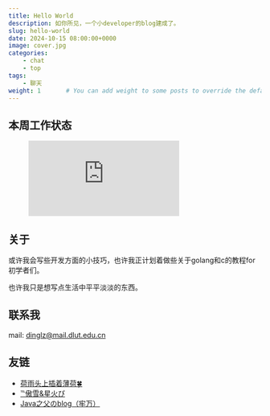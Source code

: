 ```yaml
---
title: Hello World
description: 如你所见，一个小developer的blog建成了。
slug: hello-world
date: 2024-10-15 08:00:00+0000
image: cover.jpg
categories:
    - chat
    - top
tags:
    - 聊天
weight: 1       # You can add weight to some posts to override the default sorting (date descending)
---
```


## 本周工作状态

<figure><embed src="https://wakatime.com/share/@bb9c9f77-c49d-4b46-86a3-b8b0767638f7/b829bb7e-ba13-4df6-9e0d-ad7d03d1ce33.svg"></embed></figure>

## 关于

或许我会写些开发方面的小技巧，也许我正计划着做些关于golang和c的教程for初学者们。

也许我只是想写点生活中平平淡淡的东西。

## 联系我

mail: dinglz@mail.dlut.edu.cn

## 友链

- [荷雨头上插着薄荷🍀](http://blog.soilzhu.su/)
- [℡傲雪&星火ぴ](https://aoxuexinghuo.github.io/)
- [Java之父のblog（牢万）](https://luciuswan.github.io/)